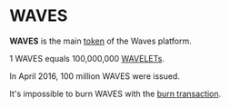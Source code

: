 # WAVES

**WAVES** is the main [token](/en/blockchain/token.md) of the Waves platform.

1 WAVES equals 100,000,000 [WAVELETs](/en/blockchain/token/wavelet.md).

In April 2016, 100 million WAVES were issued.

It's impossible to burn WAVES with the [burn transaction](/en/blockchain/transaction-type/burn-transaction.md).

